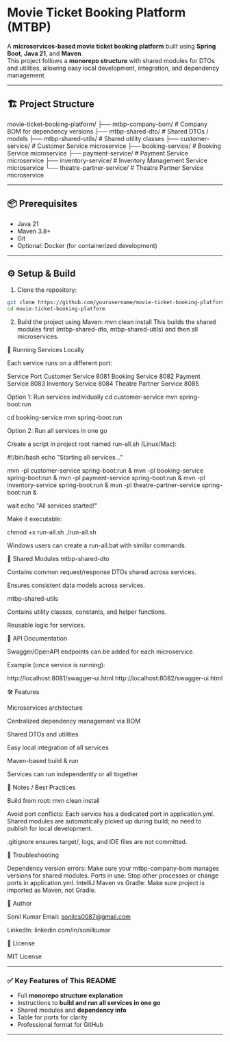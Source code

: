# Movie Ticket Booking Platform (MTBP)

A **microservices-based movie ticket booking platform** built using **Spring Boot**, **Java 21**, and **Maven**.  
This project follows a **monorepo structure** with shared modules for DTOs and utilities, allowing easy local development, integration, and dependency management.

---

## 🏗 Project Structure

movie-ticket-booking-platform/
├── mtbp-company-bom/ # Company BOM for dependency versions
├── mtbp-shared-dto/ # Shared DTOs / models
├── mtbp-shared-utils/ # Shared utility classes
├── customer-service/ # Customer Service microservice
├── booking-service/ # Booking Service microservice
├── payment-service/ # Payment Service microservice
├── inventory-service/ # Inventory Management Service microservice
└── theatre-partner-service/ # Theatre Partner Service microservice

---

## 📦 Prerequisites

- Java 21
- Maven 3.8+
- Git
- Optional: Docker (for containerized development)

---

## ⚙️ Setup & Build

1. Clone the repository:

```bash
git clone https://github.com/yourusername/movie-ticket-booking-platform.git
cd movie-ticket-booking-platform
```
2. Build the project using Maven:
mvn clean install
This builds the shared modules first (mtbp-shared-dto, mtbp-shared-utils) and then all microservices.

🚀 Running Services Locally

Each service runs on a different port:

Service	                        Port
Customer Service	            8081
Booking Service	                8082
Payment Service	                8083
Inventory Service	            8084
Theatre Partner Service	        8085

Option 1: Run services individually
cd customer-service
mvn spring-boot:run

cd booking-service
mvn spring-boot:run

Option 2: Run all services in one go

Create a script in project root named run-all.sh (Linux/Mac):

#!/bin/bash
echo "Starting all services..."

mvn -pl customer-service spring-boot:run &
mvn -pl booking-service spring-boot:run &
mvn -pl payment-service spring-boot:run &
mvn -pl inventory-service spring-boot:run &
mvn -pl theatre-partner-service spring-boot:run &

wait
echo "All services started!"

Make it executable:

chmod +x run-all.sh
./run-all.sh


Windows users can create a run-all.bat with similar commands.

🧩 Shared Modules
mtbp-shared-dto

Contains common request/response DTOs shared across services.

Ensures consistent data models across services.

mtbp-shared-utils

Contains utility classes, constants, and helper functions.

Reusable logic for services.

📄 API Documentation

Swagger/OpenAPI endpoints can be added for each microservice.

Example (once service is running):

http://localhost:8081/swagger-ui.html
http://localhost:8082/swagger-ui.html

🛠 Features

Microservices architecture

Centralized dependency management via BOM

Shared DTOs and utilities

Easy local integration of all services

Maven-based build & run

Services can run independently or all together

📝 Notes / Best Practices

Build from root:
mvn clean install


Avoid port conflicts: Each service has a dedicated port in application.yml.
Shared modules are automatically picked up during build; no need to publish for local development.

.gitignore ensures target/, logs, and IDE files are not committed.

🔧 Troubleshooting

Dependency version errors: Make sure your mtbp-company-bom manages versions for shared modules.
Ports in use: Stop other processes or change ports in application.yml.
IntelliJ Maven vs Gradle: Make sure project is imported as Maven, not Gradle.

👤 Author

Sonil Kumar
Email: sonilcs0087@gmail.com

LinkedIn: linkedin.com/in/sonilkumar

🔗 License

MIT License


---

### ✅ Key Features of This README

- Full **monorepo structure explanation**
- Instructions to **build and run all services in one go**
- Shared modules and **dependency info**
- Table for ports for clarity
- Professional format for GitHub

---